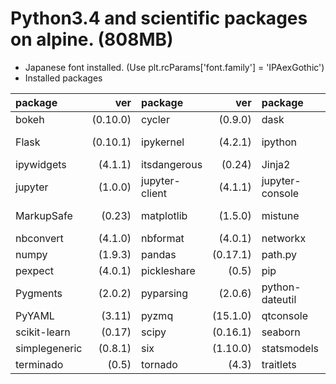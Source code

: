Python3.4 and scientific packages on alpine. (808MB)
========

- Japanese font installed. (Use plt.rcParams['font.family'] = 'IPAexGothic')
- Installed packages

package|ver|package|ver|package|ver|package|ver
:--|--:|:--|--:|:--|--:|:--|--:
bokeh|(0.10.0)|cycler|(0.9.0)|dask|(0.7.5)|decorator|(4.0.5)
Flask|(0.10.1)|ipykernel|(4.2.1)|ipython|(4.0.1)|ipython-genutils|(0.1.0)
ipywidgets|(4.1.1)|itsdangerous|(0.24)|Jinja2|(2.8)|jsonschema|(2.5.1)
jupyter|(1.0.0)|jupyter-client|(4.1.1)|jupyter-console|(4.0.3)|jupyter-core|(4.0.6)
MarkupSafe|(0.23)|matplotlib|(1.5.0)|mistune|(0.7.1)|more-itertools|(2.2)
nbconvert|(4.1.0)|nbformat|(4.0.1)|networkx|(1.10)|notebook|(4.0.6)
numpy|(1.9.3)|pandas|(0.17.1)|path.py|(8.1.2)|patsy|(0.4.1)
pexpect|(4.0.1)|pickleshare|(0.5)|pip|(7.1.2)|ptyprocess|(0.5)
Pygments|(2.0.2)|pyparsing|(2.0.6)|python-dateutil|(2.4.2)|pytz|(2015.7)
PyYAML|(3.11)|pyzmq|(15.1.0)|qtconsole|(4.1.1)|requests|(2.8.1)
scikit-learn|(0.17)|scipy|(0.16.1)|seaborn|(0.6.0)|setuptools|(12.0.5)
simplegeneric|(0.8.1)|six|(1.10.0)|statsmodels|(0.6.1)|sympy|(0.7.6.1)
terminado|(0.5)|tornado|(4.3)|traitlets|(4.0.0)|Werkzeug|(0.11.2)
